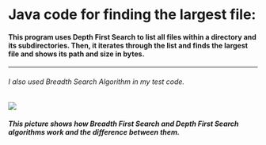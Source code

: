 # Java code for finding the largest file:
#### This program uses Depth First Search to list all files within a directory and its subdirectories. Then, it iterates through the list and finds the largest file and shows its path and size in bytes.

------------

###### I also used Breadth Search Algorithm in my test code.

[![](http://mishadoff.com/images/dfs/binary_tree_search.png)](http://mishadoff.com/images/dfs/binary_tree_search.png)


##### This picture shows how Breadth First Search and Depth First Search algorithms work and the difference between them.
